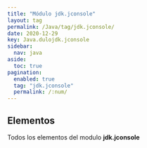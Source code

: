 ```yaml
---
title: "Módulo jdk.jconsole"
layout: tag
permalink: /Java/tag/jdk.jconsole/
date: 2020-12-29
key: Java.dulojdk.jconsole
sidebar: 
  nav: java
aside: 
  toc: true
pagination: 
  enabled: true
  tag: "jdk.jconsole"
  permalink: /:num/
---
```


<h2>Elementos</h2>
Todos los elementos del modulo <strong>jdk.jconsole</strong>
